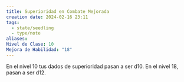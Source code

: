 ```yaml
---
title: Superioridad en Combate Mejorada
creation date: 2024-02-16 23:11
tags:
  - state/seedling
  - type/note
aliases: 
Nivel de Clase: 10
Mejora de Habilidad: "18"
---
```

En el nivel 10 tus dados de superioridad pasan a ser d10. En el nivel 18, pasan a ser d12.




